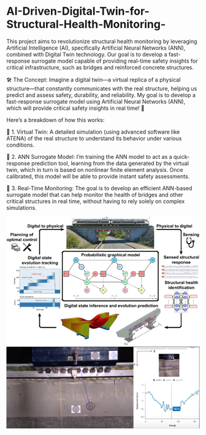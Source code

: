 # AI-Driven-Digital-Twin-for-Structural-Health-Monitoring-
This project aims to revolutionize structural health monitoring by leveraging Artificial Intelligence (AI), specifically Artificial Neural Networks (ANN), combined with Digital Twin technology. Our goal is to develop a fast-response surrogate model capable of providing real-time safety insights for critical infrastructure, such as bridges and reinforced concrete structures.

 🛠️ The Concept: Imagine a digital twin—a virtual replica of a physical structure—that constantly communicates with the real structure, helping us predict and assess safety, durability, and reliability. My goal is to develop a fast-response surrogate model using Artificial Neural Networks (ANN), which will provide critical safety insights in real time! 🔄

Here’s a breakdown of how this works:

🔹 1. Virtual Twin: A detailed simulation (using advanced software like ATENA) of the real structure to understand its behavior under various conditions.

🔹 2. ANN Surrogate Model: I’m training the ANN model to act as a quick-response prediction tool, learning from the data generated by the virtual twin, which in turn is based on nonlinear finite element analysis. Once calibrated, this model will be able to provide instant safety assessments.

🔹 3. Real-Time Monitoring: The goal is to develop an efficient ANN-based surrogate model that can help monitor the health of bridges and other critical structures in real time, without having to rely solely on complex simulations.

![Reference](https://github.com/dasjaydeep2001/AI-Driven-Digital-Twin-for-Structural-Health-Monitoring-/blob/main/Reference.png)
![Reference](https://github.com/dasjaydeep2001/AI-Driven-Digital-Twin-for-Structural-Health-Monitoring-/blob/main/Data_collections_reference.png)


